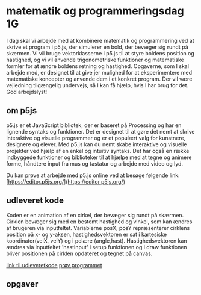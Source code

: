 # matematik og programmeringsdag 1G
I dag skal vi arbejde med at kombinere matematik og programmering ved at skrive et program i p5.js, der simulerer en bold, der bevæger sig rundt på skærmen. Vi vil bruge vektorklasserne i p5.js til at styre boldens position og hastighed, og vi vil anvende trigonometriske funktioner og matematiske formler for at ændre boldens retning og hastighed. Opgaverne, som I skal arbejde med, er designet til at give jer mulighed for at eksperimentere med matematiske koncepter og anvende dem i et konkret program. Der vil være vejledning tilgængelig undervejs, så I kan få hjælp, hvis I har brug for det.    
God arbejdslyst!

## om p5js
p5.js er et JavaScript bibliotek, der er baseret på Processing og har en lignende syntaks og funktioner. Det er designet til at gøre det nemt at skrive interaktive og visuelle programmer og er et populært valg for kunstnere, designere og elever. Med p5.js kan du nemt skabe interaktive og visuelle projekter ved hjælp af en enkel og intuitiv syntaks. Det har også en række indbyggede funktioner og biblioteker til at hjælpe med at tegne og animere forme, håndtere input fra mus og tastatur og arbejde med video og lyd.   

Du kan prøve at arbejde med p5.js online ved at besøge følgende link: [https://editor.p5js.org/](https://editor.p5js.org/)


## udleveret kode
Koden er en animation af en cirkel, der bevæger sig rundt på skærmen. Cirklen bevæger sig med en bestemt hastighed og vinkel, som kan ændres af brugeren via inputfeltet. Variablerne posX, posY repræsenterer cirklens position på x- og y-aksen, hastighedsvektoren er sat i kartesiske koordinater(velX, velY) og i polære (angle,hast). Hastighedsvektoren kan ændres via inputfeltet 'hastInput' i setup funktionen og i draw funktionen bliver positionen på cirklen opdateret og tegnet på canvas.   

[link til udleveretkode](https://editor.p5js.org/ajrp/sketches/9tmny3Eio)
[prøv programmet](programmet/index.html)

## opgaver
